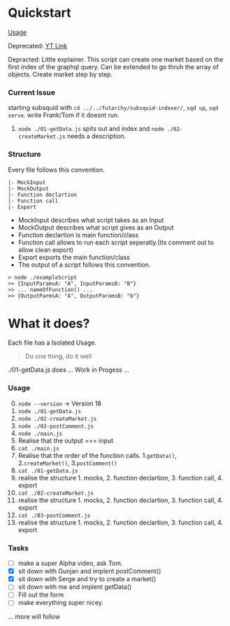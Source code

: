 # Quickstart

[Usage](https://youtu.be/ue22iS_N0MU)

Deprecated: [YT Link](https://youtu.be/6uNDQyTeBOM)

Depracted: Little explainer. This script can create one market based on the first index of the graphql query. Can be extended to go thruh the array of objects. Create market step by step.

### Current Issue
starting subsquid with `cd ../../futarchy/subsquid-indexer/`, `sqd up`, `sqd serve`. write Frank/Tom if it doesnt run.

1. `node ./01-getData.js` spits out and index and `node ./02-createMarket.js` needs a description.

### Structure 
Every file follows this convention.

```
|- MockInput
|- MockOutput
|- Function declartion
|- Function call
|- Export
```

- MockInput describes what script takes as an Input
- MockOutput describes what script gives as an Output
- Function declartion is main function/class
- Function call allows to run each script seperatly.(Its comment out to allow clean export)
- Export exports the main function/class
- The output of a script follows this convention.

```
> node ./exampleScript
>> {InputParamsA: "A", InputParamsB: "B"}
>> ... nameOfFunction() ...
>> {OutputParmsA: "A", OutputParamsB: "b"}
```

# What it does?
Each file has a Isolated Usage. 
> Do one thing, do it well

./01-getData.js does ... Work in Progess ...

### Usage
0. `node --version`  -> Version 18
1. `node ./01-getData.js`
2. `node ./02-createMarket.js`
3. `node ./03-postComment.js`
4. `node ./main.js`
5. Realise that the output === input
6. `cat ./main.js`
7. Realise that the order of the function calls. 1.`getData()`, 2.`createMarket()`, 3.`postComment()`
8. `cat ./01-getData.js`
9. realise the structure 1. mocks, 2. function declartion, 3. function call, 4. export
10. `cat ./02-createMarket.js`
11. realise the structure 1. mocks, 2. function declartion, 3. function call, 4. export
12. `cat ./03-postComment.js`
13. realise the structure 1. mocks, 2. function declartion, 3. function call, 4. export

### Tasks

- [ ] make a super Alpha video, ask Tom. 
- [x] sit down with Gunjan and implent postComment()
- [x] sit down with Serge and try to create a market()
- [ ] sit down with me and implent getData()
- [ ] Fill out the form
- [ ] make everything super nicey.

... more will follow
